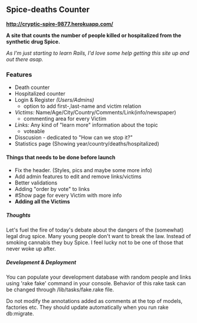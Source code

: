## Spice-deaths Counter

**http://cryptic-spire-9877.herokuapp.com/**

**A site that counts the number of people killed or hospitalized from the synthetic drug Spice.**

*As I'm just starting to learn Rails, I'd love some help getting this site up and out there asap.*

### Features

* Death counter
* Hospitalized counter
* Login & Register *(Users/Admins)*
  * option to add first-,last-name and victim relation
* *Victims:* Name/Age/City/Country/Comments/Link(info/newspaper)
  * commenting area for every Victim
* *Links:* Any kind of "learn more" information about the topic
  * voteable
* Disscusion - dedicated to "How can we stop it?"
* Statistics page (Showing year/country/deaths/hospitalized)

#### Things that needs to be done before launch

* Fix the header. (Styles, pics and maybe some more info)
* Add admin features to edit and remove links/victims
* Better validations
* Adding "order by vote" to links
* #Show page for every Victim with more info
* **Adding all the Victims**

##### Thoughts

Let's fuel the fire of today's debate about the dangers of the (somewhat) legal drug spice.
Many young people don't want to break the law. Instead of smoking cannabis they buy Spice.
I feel lucky not to be one of those that never woke up after.

##### Development & Deployment

You can populate your development database with random people and links using
'rake fake' command in your console. Behavior of this rake task can be changed through
/lib/tasks/fake.rake file.

Do not modify the annotations added as comments at the top of models, factories etc.
They should update automatically when you run rake db:migrate.
